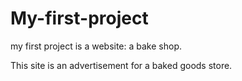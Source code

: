 # My-first-project

my first project is a website: a bake shop.

This site is an advertisement for a baked goods store.
